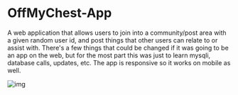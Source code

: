 # OffMyChest-App
A web application that allows users to join into a community/post area with a given random user id, and post things that other users can relate to or assist with. There's a few things that could be changed if it was going to be an app on the web, but for the most part this was just to learn mysqli, database calls, updates, etc. The app is responsive so it works on mobile as well.

![img](http://full/path/to/img.jpg "Optional title")
